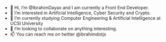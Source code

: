 - 👋 Hi, I’m @IbrahimDayax and I am currently a Front End Developer.
- 👀 I’m interested in Artificial Intelligence, Cyber Security and Crypto.
- 🌱 I’m currently studying Computer Engineering & Artificial Intelligence at UCSI University
- 💞️ I’m looking to collaborate on anything interesting.
- 📫 You can reach me on twitter @ibrahimdotjs

<!---
IbrahimDayax/IbrahimDayax is a ✨ special ✨ repository because its `README.md` (this file) appears on your GitHub profile.
You can click the Preview link to take a look at your changes.
--->
